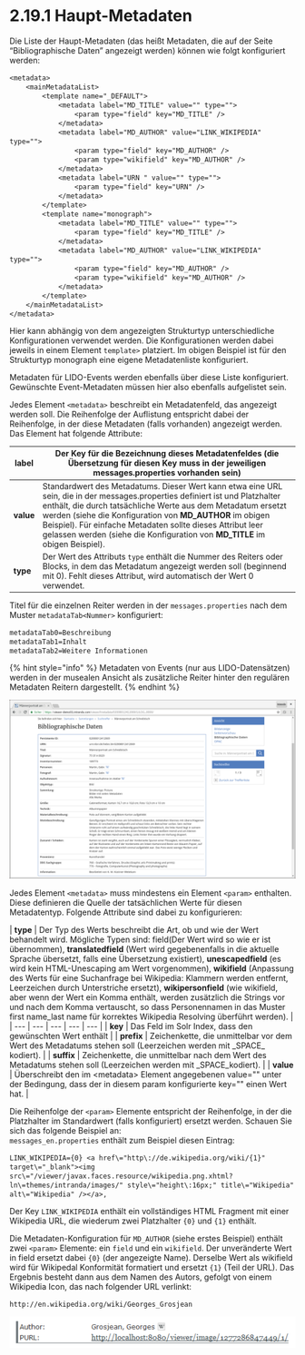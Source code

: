 # 2.19.1 Haupt-Metadaten

Die Liste der Haupt-Metadaten \(das heißt Metadaten, die auf der Seite “Bibliographische Daten” angezeigt werden\) können wie folgt konfiguriert werden:

```markup
<metadata>
    <mainMetadataList>
        <template name="_DEFAULT">
            <metadata label="MD_TITLE" value="" type="">
                <param type="field" key="MD_TITLE" />
            </metadata>
            <metadata label="MD_AUTHOR" value="LINK_WIKIPEDIA" type="">
                <param type="field" key="MD_AUTHOR" />
                <param type="wikifield" key="MD_AUTHOR" />
            </metadata>
            <metadata label="URN " value="" type="">
                <param type="field" key="URN" />
            </metadata>
        </template>
        <template name="monograph">
            <metadata label="MD_TITLE" value="" type="">
                <param type="field" key="MD_TITLE" />
            </metadata>
            <metadata label="MD_AUTHOR" value="LINK_WIKIPEDIA" type="">
                <param type="field" key="MD_AUTHOR" />
                <param type="wikifield" key="MD_AUTHOR" />
            </metadata>
        </template>
    </mainMetadataList>
</metadata>
```

Hier kann abhängig von dem angezeigten Strukturtyp unterschiedliche Konfigurationen verwendet werden. Die Konfigurationen werden dabei jeweils in einem Element `template>` platziert. Im obigen Beispiel ist für den Strukturtyp monograph eine eigene Metadatenliste konfiguriert.

Metadaten für LIDO-Events werden ebenfalls über diese Liste konfiguriert. Gewünschte Event-Metadaten müssen hier also ebenfalls aufgelistet sein.

Jedes Element `<metadata>` beschreibt ein Metadatenfeld, das angezeigt werden soll. Die Reihenfolge der Auflistung entspricht dabei der Reihenfolge, in der diese Metadaten \(falls vorhanden\) angezeigt werden. Das Element hat folgende Attribute:

| **label** | Der Key für die Bezeichnung dieses Metadatenfeldes \(die Übersetzung für diesen Key muss in der jeweiligen **messages.properties** vorhanden sein\) |
| --- | --- |
| **value** | Standardwert des Metadatums. Dieser Wert kann etwa eine URL sein, die in der messages.properties definiert ist und Platzhalter enthält, die durch tatsächliche Werte aus dem Metadatum ersetzt werden \(siehe die Konfiguration von **MD\_AUTHOR** im obigen Beispiel\). Für einfache Metadaten sollte dieses Attribut leer gelassen werden \(siehe die Konfiguration von **MD\_TITLE** im obigen Beispiel\). |
| **type** | Der Wert des Attributs `type` enthält die Nummer des Reiters oder Blocks, in dem das Metadatum angezeigt werden soll \(beginnend mit 0\). Fehlt dieses Attribut, wird automatisch der Wert 0 verwendet. |

Titel für die einzelnen Reiter werden in der `messages.properties` nach dem Muster `metadataTab<Nummer>` konfiguriert:

```text
metadataTab0=Beschreibung
metadataTab1=Inhalt
metadataTab2=Weitere Informationen
```

{% hint style="info" %}
Metadaten von Events \(nur aus LIDO-Datensätzen\) werden in der musealen Ansicht als zusätzliche Reiter hinter den regulären Metadaten Reitern dargestellt.
{% endhint %}

![Bibliographische Daten](../../.gitbook/assets/bibliographische_daten.png)

Jedes Element `<metadata>` muss mindestens ein Element `<param>` enthalten. Diese definieren die Quelle der tatsächlichen Werte für diesen Metadatentyp. Folgende Attribute sind dabei zu konfigurieren:

| **type** | Der Typ des Werts beschreibt die Art, ob und wie der Wert behandelt wird. Mögliche Typen sind: field\(Der Wert wird so wie er ist übernommen\),  **translatedfield** \(Wert wird gegebenenfalls in die aktuelle Sprache übersetzt, falls eine Übersetzung existiert\), **unescapedfield** \(es wird kein HTML-Unescaping am Wert vorgenommen\), **wikifield** \(Anpassung des Werts für eine Suchanfrage bei Wikipedia: Klammern werden entfernt, Leerzeichen durch Unterstriche ersetzt\), **wikipersonfield** \(wie wikifield, aber wenn der Wert ein Komma enthält, werden zusätzlich die Strings vor und nach dem Komma vertauscht, so dass Personennamen in das Muster first name\_last name für korrektes Wikipedia Resolving überführt werden\). |
| --- | --- | --- | --- | --- |
| **key** | Das Feld im Solr Index, dass den gewünschten Wert enthält |
| **prefix** | Zeichenkette, die unmittelbar vor dem Wert des Metadatums stehen soll \(Leerzeichen werden mit \_SPACE\_ kodiert\). |
| **suffix** | Zeichenkette, die unmittelbar nach dem Wert des Metadatums stehen soll \(Leerzeichen werden mit \_SPACE\_kodiert\). |
| **value** | Überschreibt den im &lt;metadata&gt; Element angegebenen value="" unter der Bedingung, dass der in diesem param konfigurierte key="" einen Wert hat. |

Die Reihenfolge der `<param>` Elemente entspricht der Reihenfolge, in der die Platzhalter im Standardwert \(falls konfiguriert\) ersetzt werden. Schauen Sie sich das folgende Beispiel an:  
`messages_en.properties` enthält zum Beispiel diesen Eintrag:

```text
LINK_WIKIPEDIA={0} <a href\="http\://de.wikipedia.org/wiki/{1}" target\="_blank"><img src\="/viewer/javax.faces.resource/wikipedia.png.xhtml?ln\=themes/intranda/images/" style\="height\:16px;" title\="Wikipedia" alt\="Wikipedia" /></a>,
```

Der Key `LINK_WIKIPEDIA` enthält ein vollständiges HTML Fragment mit einer Wikipedia URL, die wiederum zwei Platzhalter `{0}` und `{1}` enthält.

Die Metadaten-Konfiguration für `MD_AUTHOR` \(siehe erstes Beispiel\) enthält zwei `<param>` Elemente: ein `field` und ein `wikifield`. Der unveränderte Wert in field ersetzt dabei `{0}` \(der angezeigte Name\). Derselbe Wert als wikifield wird für Wikipedal Konformität formatiert und ersetzt `{1}` \(Teil der URL\). Das Ergebnis besteht dann aus dem Namen des Autors, gefolgt von einem Wikipedia Icon, das nach folgender URL verlinkt:

```text
http://en.wikipedia.org/wiki/Georges_Grosjean
```

![](../../.gitbook/assets/titelleiste-2.png)

